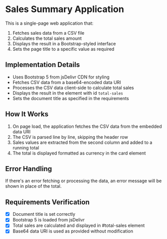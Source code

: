 # Sales Summary Application

This is a single-page web application that:
1. Fetches sales data from a CSV file
2. Calculates the total sales amount
3. Displays the result in a Bootstrap-styled interface
4. Sets the page title to a specific value as required

## Implementation Details

- Uses Bootstrap 5 from jsDelivr CDN for styling
- Fetches CSV data from a base64-encoded data URI
- Processes the CSV data client-side to calculate total sales
- Displays the result in the element with id `total-sales`
- Sets the document title as specified in the requirements

## How It Works

1. On page load, the application fetches the CSV data from the embedded data URI
2. The CSV is parsed line by line, skipping the header row
3. Sales values are extracted from the second column and added to a running total
4. The total is displayed formatted as currency in the card element

## Error Handling

If there's an error fetching or processing the data, an error message will be shown in place of the total.

## Requirements Verification

- [x] Document title is set correctly
- [x] Bootstrap 5 is loaded from jsDelivr
- [x] Total sales are calculated and displayed in #total-sales element
- [x] Base64 data URI is used as provided without modification